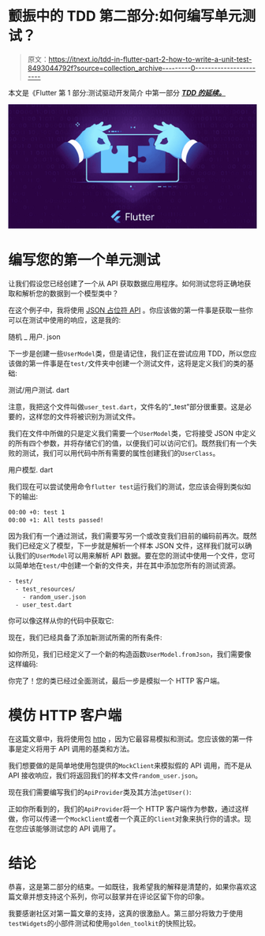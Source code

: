 # 颤振中的 TDD 第二部分:如何编写单元测试？

> 原文：<https://itnext.io/tdd-in-flutter-part-2-how-to-write-a-unit-test-8493044792f?source=collection_archive---------0----------------------->

本文是《Flutter 第 1 部分:测试驱动开发简介 中第一部分 [***TDD 的延续。***](/tdd-in-flutter-part-1-introduction-to-test-driven-development-c130b9e82f36)

![](img/8d86239268090316ddb2997da442d57f.png)

# 编写您的第一个单元测试

让我们假设您已经创建了一个从 API 获取数据应用程序。如何测试您将正确地获取和解析您的数据到一个模型类中？

在这个例子中，我将使用 [JSON 占位符 API](https://jsonplaceholder.typicode.com/) 。你应该做的第一件事是获取一些你可以在测试中使用的响应，这是我的:

随机 _ 用户. json

下一步是创建一些`UserModel`类，但是请记住，我们正在尝试应用 TDD，所以您应该做的第一件事是在`test/`文件夹中创建一个测试文件，这将是定义我们的类的基础:

测试/用户测试. dart

注意，我把这个文件叫做`user_test.dart`，文件名的“_test”部分很重要。这是必要的，这样您的文件将被识别为测试文件。

我们在文件中所做的只是定义我们需要一个`UserModel`类，它将接受 JSON 中定义的所有四个参数，并将存储它们的值，以便我们可以访问它们。既然我们有一个失败的测试，我们可以用代码中所有需要的属性创建我们的`UserClass`。

用户模型. dart

我们现在可以尝试使用命令`flutter test`运行我们的测试，您应该会得到类似如下的输出:

```
00:00 +0: test 1
00:00 +1: All tests passed!
```

因为我们有一个通过测试，我们需要写另一个或改变我们目前的编码前再次。既然我们已经定义了模型，下一步就是解析一个样本 JSON 文件，这样我们就可以确认我们的`UserModel`可以用来解析 API 数据。要在您的测试中使用一个文件，您可以简单地在`test/`中创建一个新的文件夹，并在其中添加您所有的测试资源。

```
- test/
  - test_resources/
    - random_user.json
  - user_test.dart
```

你可以像这样从你的代码中获取它:

现在，我们已经具备了添加新测试所需的所有条件:

如你所见，我们已经定义了一个新的构造函数`UserModel.fromJson`，我们需要像这样编码:

你完了！您的类已经过全面测试，最后一步是模拟一个 HTTP 客户端。

# 模仿 HTTP 客户端

在这篇文章中，我将使用包 [http](https://pub.dev/packages/http) ，因为它最容易模拟和测试。您应该做的第一件事是定义将用于 API 调用的基类和方法。

我们想要做的是简单地使用包提供的`MockClient`来模拟假的 API 调用，而不是从 API 接收响应，我们将返回我们的样本文件`random_user.json`。

现在我们需要编写我们的`ApiProvider`类及其方法`getUser()`:

正如你所看到的，我们的`ApiProvider`将一个 HTTP 客户端作为参数，通过这样做，你可以传递一个`MockClient`或者一个真正的`Client`对象来执行你的请求。现在您应该能够测试您的 API 调用了。

# 结论

恭喜，这是第二部分的结束。一如既往，我希望我的解释是清楚的，如果你喜欢这篇文章并想支持这个系列，你可以鼓掌并在评论区留下你的印象。

我要感谢社区对第一篇文章的支持，这真的很激励人。第三部分将致力于使用`testWidgets`的小部件测试和使用`golden_toolkit`的快照比较。
